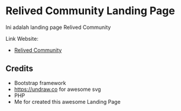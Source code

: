 # Relived Community Landing Page
Ini adalah landing page Relived Community

Link Website:
- [Relived Community](http://relivedcommunity.org)

## Credits
- Bootstrap framework
- https://undraw.co for awesome svg
- PHP
- Me for created this awesome Landing Page
